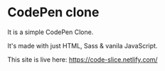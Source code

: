 # CodePen clone
It is a simple CodePen Clone.

It's made with just HTML, Sass &amp; vanila JavaScript.

This site is live here: https://code-slice.netlify.com/
